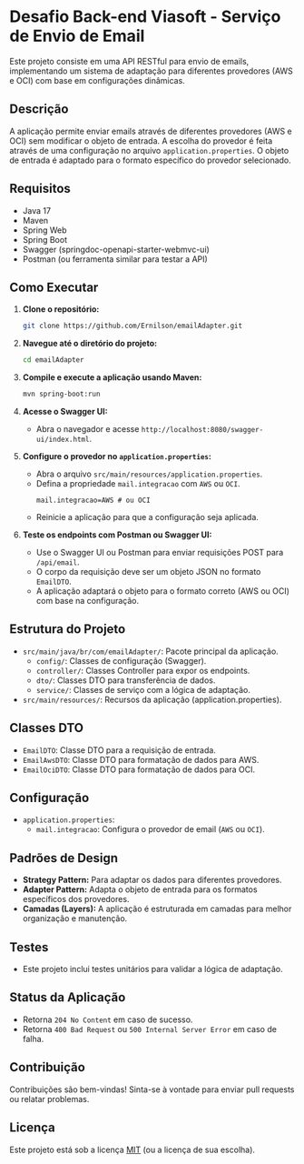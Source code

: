 # Desafio Back-end Viasoft - Serviço de Envio de Email

Este projeto consiste em uma API RESTful para envio de emails, implementando um sistema de adaptação para diferentes provedores (AWS e OCI) com base em configurações dinâmicas.

## Descrição

A aplicação permite enviar emails através de diferentes provedores (AWS e OCI) sem modificar o objeto de entrada. A escolha do provedor é feita através de uma configuração no arquivo `application.properties`. O objeto de entrada é adaptado para o formato específico do provedor selecionado.

## Requisitos

-   Java 17
-   Maven
-   Spring Web
-   Spring Boot
-   Swagger (springdoc-openapi-starter-webmvc-ui)
-   Postman (ou ferramenta similar para testar a API)

## Como Executar

1.  **Clone o repositório:**
    ```bash
    git clone https://github.com/Ernilson/emailAdapter.git
    ```

2.  **Navegue até o diretório do projeto:**
    ```bash
    cd emailAdapter
    ```

3.  **Compile e execute a aplicação usando Maven:**
    ```bash
    mvn spring-boot:run
    ```

4.  **Acesse o Swagger UI:**
    -   Abra o navegador e acesse `http://localhost:8080/swagger-ui/index.html`.

5.  **Configure o provedor no `application.properties`:**
    -   Abra o arquivo `src/main/resources/application.properties`.
    -   Defina a propriedade `mail.integracao` com `AWS` ou `OCI`.
        ```properties
        mail.integracao=AWS # ou OCI
        ```
    -   Reinicie a aplicação para que a configuração seja aplicada.

6.  **Teste os endpoints com Postman ou Swagger UI:**
    -   Use o Swagger UI ou Postman para enviar requisições POST para `/api/email`.
    -   O corpo da requisição deve ser um objeto JSON no formato `EmailDTO`.
    -   A aplicação adaptará o objeto para o formato correto (AWS ou OCI) com base na configuração.

## Estrutura do Projeto

-   `src/main/java/br/com/emailAdapter/`: Pacote principal da aplicação.
    -   `config/`: Classes de configuração (Swagger).
    -   `controller/`: Classes Controller para expor os endpoints.
    -   `dto/`: Classes DTO para transferência de dados.
    -   `service/`: Classes de serviço com a lógica de adaptação.
-   `src/main/resources/`: Recursos da aplicação (application.properties).

## Classes DTO

-   `EmailDTO`: Classe DTO para a requisição de entrada.
-   `EmailAwsDTO`: Classe DTO para formatação de dados para AWS.
-   `EmailOciDTO`: Classe DTO para formatação de dados para OCI.

## Configuração

-   `application.properties`:
    -   `mail.integracao`: Configura o provedor de email (`AWS` ou `OCI`).

## Padrões de Design

-   **Strategy Pattern:** Para adaptar os dados para diferentes provedores.
-   **Adapter Pattern:** Adapta o objeto de entrada para os formatos específicos dos provedores.
-   **Camadas (Layers):** A aplicação é estruturada em camadas para melhor organização e manutenção.

## Testes

-   Este projeto inclui testes unitários para validar a lógica de adaptação.

## Status da Aplicação

-   Retorna `204 No Content` em caso de sucesso.
-   Retorna `400 Bad Request` ou `500 Internal Server Error` em caso de falha.

## Contribuição

Contribuições são bem-vindas! Sinta-se à vontade para enviar pull requests ou relatar problemas.

## Licença

Este projeto está sob a licença [MIT](LICENSE) (ou a licença de sua escolha).
